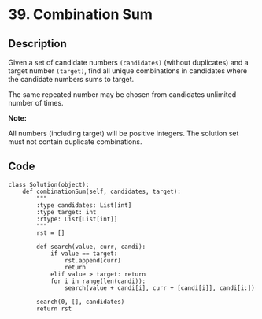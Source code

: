 # 39. Combination Sum

## Description
Given a set of candidate numbers `(candidates)` (without duplicates) and a target number `(target)`, find all unique combinations in candidates where the candidate numbers sums to target.

The same repeated number may be chosen from candidates unlimited number of times.

**Note:**

All numbers (including target) will be positive integers.
The solution set must not contain duplicate combinations.

## Code
```
class Solution(object):
    def combinationSum(self, candidates, target):
        """
        :type candidates: List[int]
        :type target: int
        :rtype: List[List[int]]
        """
        rst = []
    
        def search(value, curr, candi):
            if value == target:
                rst.append(curr)
                return
            elif value > target: return
            for i in range(len(candi)):
                search(value + candi[i], curr + [candi[i]], candi[i:])

        search(0, [], candidates)
        return rst
```

